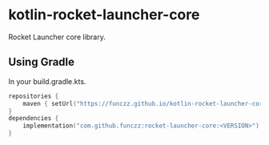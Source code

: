 # kotlin-rocket-launcher-core

Rocket Launcher core library.

## Using Gradle

In your build.gradle.kts.

```kotlin
repositories {
    maven { setUrl("https://funczz.github.io/kotlin-rocket-launcher-core") }
}
dependencies {
    implementation("com.github.funczz:rocket-launcher-core:<VERSION>")
}
```